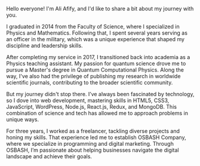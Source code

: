 Hello everyone! I'm Ali Afify, and I'd like to share a bit about my journey with you.

I graduated in 2014 from the Faculty of Science, where I specialized in Physics and Mathematics. Following that, I spent several years serving as an officer in the military, which was a unique experience that shaped my discipline and leadership skills.

After completing my service in 2017, I transitioned back into academia as a Physics teaching assistant. My passion for quantum science drove me to pursue a Master's degree in Quantum Computational Physics. Along the way, I've also had the privilege of publishing my research in worldwide scientific journals, contributing to the broader scientific community.

But my journey didn't stop there. I’ve always been fascinated by technology, so I dove into web development, mastering skills in HTML5, CSS3, JavaScript, WordPress, Node.js, React.js, Redux, and MongoDB. This combination of science and tech has allowed me to approach problems in unique ways.

For three years, I worked as a freelancer, tackling diverse projects and honing my skills. That experience led me to establish OSBASH Company, where we specialize in programming and digital marketing. Through OSBASH, I’m passionate about helping businesses navigate the digital landscape and achieve their goals.

